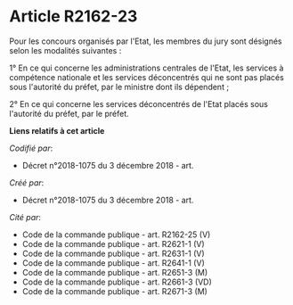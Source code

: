 # Article R2162-23

Pour les concours organisés par l'Etat, les membres du jury sont désignés selon les modalités suivantes :

1° En ce qui concerne les administrations centrales de l'Etat, les services à compétence nationale et les services
déconcentrés qui ne sont pas placés sous l'autorité du préfet, par le ministre dont ils dépendent ;

2° En ce qui concerne les services déconcentrés de l'Etat placés sous l'autorité du préfet, par le préfet.

**Liens relatifs à cet article**

_Codifié par_:

  - Décret n°2018-1075 du 3 décembre 2018 - art.

_Créé par_:

  - Décret n°2018-1075 du 3 décembre 2018 - art.

_Cité par_:

  - Code de la commande publique - art. R2162-25 (V)
  - Code de la commande publique - art. R2621-1 (V)
  - Code de la commande publique - art. R2631-1 (V)
  - Code de la commande publique - art. R2641-1 (V)
  - Code de la commande publique - art. R2651-3 (M)
  - Code de la commande publique - art. R2661-3 (VD)
  - Code de la commande publique - art. R2671-3 (M)
